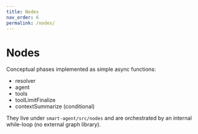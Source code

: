 ```yaml
---
title: Nodes
nav_order: 6
permalink: /nodes/
---
```


# Nodes

Conceptual phases implemented as simple async functions:
- resolver
- agent
- tools
- toolLimitFinalize
- contextSummarize (conditional)

They live under `smart-agent/src/nodes` and are orchestrated by an internal while-loop (no external graph library).
